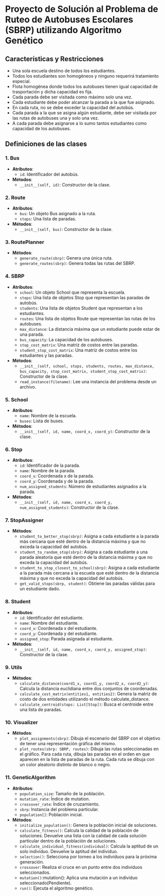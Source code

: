# Proyecto de Solución al Problema de Ruteo de Autobuses Escolares (SBRP) utilizando Algoritmo Genético
## Características y Restricciones
* Una sola escuela destino de todos los estudiantes.
* Todos los estudiantes son homogéneos y ninguno requerirá tratamiento especial.
* Flota homogénea donde todos los autobuses tienen igual capacidad de trasportación y dicha capacidad es fija.
* Cada parada debe ser visitada como máximo solo una vez.
* Cada estudiante debe poder alcanzar la parada a la que fue asignado.
* En cada ruta, no se debe exceder la capacidad del autobús.
* Cada parada a la que se asigna algún estudiante, debe ser visitada por las rutas de autobuses una y solo una vez.
* A cada parada debe asignarse a lo sumo tantos estudiantes como capacidad de los autobuses.
## Definiciones de las clases
### 1. Bus
- **Atributos**:
    - `id`: Identificador del autobús.
- **Métodos**:
    - `__init__(self, id)`: Constructor de la clase.

### 2. Route
- **Atributos**:
    - `bus`: Un objeto Bus asignado a la ruta.
    - `stops`: Una lista de paradas.
- **Métodos**:
    - `__init__(self, bus)`: Constructor de la clase.

### 3. RoutePlanner
- **Métodos**:
    - `generate_route(sbrp)`: Genera una única ruta.
    - `generate_routes(sbrp)`: Genera todas las rutas del SBRP.

### 4. SBRP
- **Atributos**:
    - `school`: Un objeto School que representa la escuela.
    - `stops`: Una lista de objetos Stop que representan las paradas de autobús.
    - `students`: Una lista de objetos Student que representan a los estudiantes.
    - `routes`: Una lista de objetos Route que representan las rutas de los autobuses.
    - `max_distance`: La distancia máxima que un estudiante puede estar de una parada.
    - `bus_capacity`: La capacidad de los autobuses.
    - `stop_cost_matrix`: Una matriz de costos entre las paradas.
    - `student_stop_cost_matrix`: Una matriz de costos entre los estudiantes y las paradas.
- **Métodos**:
    - `__init__(self, school, stops, students, routes, max_distance, bus_capacity, stop_cost_matrix, student_stop_cost_matrix)`: Constructor de la clase.
    - `read_instance(filename)`: Lee una instancia del problema desde un archivo.

### 5. School
- **Atributos**:
    - `name`: Nombre de la escuela.
    - `buses`: Lista de buses.
- **Métodos**:
    - `__init__(self, id, name, coord_x, coord_y)`: Constructor de la clase.

### 6. Stop
- **Atributos**:
    - `id`: Identificador de la parada.
    - `name`: Nombre de la parada.
    - `coord_x`: Coordenada x de la parada.
    - `coord_y`: Coordenada y de la parada.
    - `num_assigned_students`: Número de estudiantes asignados a la parada.
- **Métodos**:
    - `__init__(self, id, name, coord_x, coord_y, num_assigned_students)`: Constructor de la clase.

### 7. StopAssigner
- **Métodos**:
    - `student_to_better_stop(sbrp)`: Asigna a cada estudiante a la parada más cercana que esté dentro de la distancia máxima y que no exceda la capacidad del autobús.
    - `student_to_random_stop(sbrp)`: Asigna a cada estudiante a una parada aleatoria que esté dentro de la distancia máxima y que no exceda la capacidad del autobús.
    - `student_to_stop_closest_to_school(sbrp)`: Asigna a cada estudiante a la parada más cercana a la escuela que esté dentro de la distancia máxima y que no exceda la capacidad del autobús.
    - `get_valid_stops(sbrp, student)`: Obtiene las paradas válidas para un estudiante dado.

### 8. Student
- **Atributos**:
    - `id`: Identificador del estudiante.
    - `name`: Nombre del estudiante.
    - `coord_x`: Coordenada x del estudiante.
    - `coord_y`: Coordenada y del estudiante.
    - `assigned_stop`: Parada asignada al estudiante.
- **Métodos**:
    - `__init__(self, id, name, coord_x, coord_y, assigned_stop)`: Constructor de la clase.

### 9. Utils
- **Métodos**:
    - `calculate_distance(coord1_x, coord1_y, coord2_x, coord2_y)`: Calcula la distancia euclidiana entre dos conjuntos de coordenadas.
    - `calculate_cost_matrix(entities1, entities2)`: Genera la matriz de costo de dos entidades utilizando el método calculate_distance.
    - `calculate_centroid(stops: List[Stop])`: Busca el centroide entre una lista de paradas.

### 10. Visualizer
- **Métodos**:
    - `plot_assignments(sbrp)`: Dibuja el escenario del SBRP con el objetivo de tener una representación gráfica del mismo.
    - `plot_routes(sbrp: SBRP, routes)`: Dibuja las rutas seleccionadas en el gráfico. Para cada ruta, dibuja las paradas en el orden en que aparecen en la lista de 
       paradas de la ruta. Cada ruta se dibuja con un color aleatorio distinto de blanco o negro.

### 11. GeneticAlgorithm
- **Atributos**:
    - `population_size`: Tamaño de la población.
    - `mutation_rate`: Índice de mutation.
    - `crossover_rate`: Índice de cruzamiento.
    - `sbrp`: Instancia del problema particular.
    - `population[]`: Población inicial.
- **Métodos**:
    - `initialize_population()`: Genera la población inicial de soluciones.
    - `calculate_fitness()`: Calcula la calidad de la población de soluciones. Devuelve una lista con la calidad de cada solución particular dentro de la población de soluciones.
    - `calculate_individual_fitness(individual)`: Calcula la aptitud de un solo individuo. Devuelve la aptitud del individuo.
    - `selection()`: Selecciona por torneo a los individuos para la próxima generación.
    - `crossover`: Realiza el cruce en un punto entre dos individuos seleccionados.
    - `mutation()`:mutation(): Aplica una mutación a un individuo seleccionado(Pendiente). 
    - `run()`: Ejecuta el algoritmo genético.
